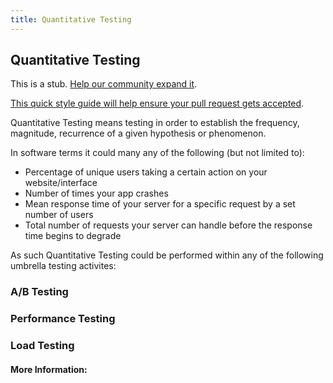 ```yaml
---
title: Quantitative Testing
---
```

## Quantitative Testing

This is a stub. <a href='https://github.com/freecodecamp/guides/tree/master/src/pages/product-design/quantitative-testing/index.md' target='_blank' rel='nofollow'>Help our community expand it</a>.

<a href='https://github.com/freecodecamp/guides/blob/master/README.md' target='_blank' rel='nofollow'>This quick style guide will help ensure your pull request gets accepted</a>.

Quantitative Testing means testing in order to establish the frequency, magnitude, recurrence of a given hypothesis or phenomenon.

In software terms it could many any of the following (but not limited to):
- Percentage of unique users taking a certain action on your website/interface
- Number of times your app crashes
- Mean response time of your server for a specific request by a set number of users
- Total number of requests your server can handle before the response time begins to degrade

As such Quantitative Testing could be performed within any of the following umbrella testing activites:
### A/B Testing
### Performance Testing
### Load Testing


#### More Information:
<!-- Please add any articles you think might be helpful to read before writing the article -->


